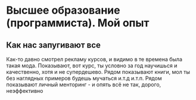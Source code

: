 # Высшее образование (программиста). Мой опыт

## Как нас запугивают все

Как-то давно смотрел рекламу курсов, и видимо в те времена была такая мода.
Показывают, вот курс, ты условно за год научишься и качественно, хотя и не супердешево.
Рядом показывают книги, мол ты без наглядных примеров будешь мучаться и.т.д и.т.п.
Рядом показывают личный менторинг - и опять всё не так, дорого, неэффективно
